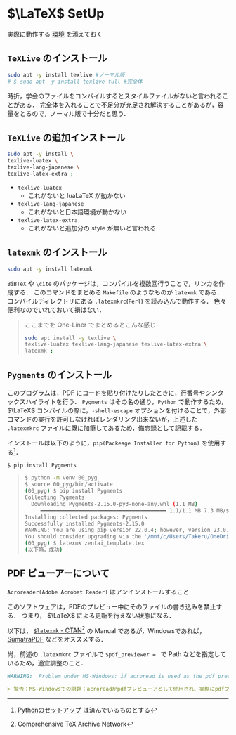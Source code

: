 # $\LaTeX$ SetUp

実際に動作する [環境](./00_LaTeXtestEnv) を添えておく

## `TeXLive` のインストール

```bash
sudo apt -y install texlive #ノーマル版
# $ sudo apt -y install texlive-full #完全体
```

時折，学会のファイルをコンパイルするとスタイルファイルがないと言われることがある．
完全体を入れることで不足分が充足され解決することがあるが，容量をとるので，ノーマル版で十分だと思う．

## `TeXLive` の追加インストール

```bash
sudo apt -y install \
texlive-luatex \
texlive-lang-japanese \
texlive-latex-extra ;
```

- `texlive-luatex`
  - これがないと luaLaTeX が動かない
- `texlive-lang-japanese`
  - これがないと日本語環境が動かない
- `texlive-latex-extra`
  - これがないと追加分の style が無いと言われる

## `latexmk` のインストール

```bash
sudo apt -y install latexmk
```

`BiBTeX` や `\cite` のパッケージは，コンパイルを複数回行うことで，リンカを作成する．
このコマンドをまとめる `Makefile` のようなものが `latexmk` である．
コンパイルディレクトリにある `.latexmkrc`(`Perl`) を読み込んで動作する．
色々便利なのでいれておいて損はない．

> ここまでを One-Liner でまとめるとこんな感じ
> 
> ```bash
> sudo apt install -y texlive \
> texlive-luatex texlive-lang-japanese texlive-latex-extra \
> latexmk ;
> ```

## `Pygments` のインストール

このプログラムは，PDF にコードを貼り付けたりしたときに，行番号やシンタックスハイライトを行う．
`Pygments` はその名の通り，`Python` で動作するため，$\LaTeX$ コンパイルの際に，`-shell-escape` オプションを付けることで，外部コマンドの実行を許可しなければレンダリング出来ないが，上述した `.latexmkrc` ファイルに既に加筆してあるため，備忘録として記載する．

インストールは以下のように，`pip(Packeage Installer for Python)` を使用する[^python]．

[^python]: [Pythonのセットアップ](./PythonSetUp_asdf.md) は済んでいるものとする

```bash
$ pip install Pygments
```

> ```bash
> $ python -m venv 00_pyg
> $ source 00_pyg/bin/activate
> (00_pyg) $ pip install Pygments
> Collecting Pygments
>   Downloading Pygments-2.15.0-py3-none-any.whl (1.1 MB)
>      ━━━━━━━━━━━━━━━━━━━━━━━━━━━━━━━━━━━━━━━━ 1.1/1.1 MB 7.3 MB/s eta 0:00:00
> Installing collected packages: Pygments
> Successfully installed Pygments-2.15.0
> WARNING: You are using pip version 22.0.4; however, version 23.0.1 is available.
> You should consider upgrading via the '/mnt/c/Users/Takeru/OneDrive - Shizuoka University/00_lab/20230403/00_pyg/bin/python -m pip install --upgrade pip' command.
> (00_pyg) $ latexmk zentai_template.tex 
> (以下略，成功)
> ```

## PDF ビューアーについて

`Acroreader(Adobe Acrobat Reader)` はアンインストールすること

このソフトウェアは，PDFのプレビュー中にそのファイルの書き込みを禁止する．
つまり， $\LaTeX$ による更新を行えない状態になる．

以下は， [`$latexmk` - CTAN](https://www.ctan.org/pkg/latexmk/?lang=en)[^ctan] の Manual であるが，Windowsであれば，[SumatraPDF](https://www.sumatrapdfreader.org/free-pdf-reader) などをオススメする．

尚，前述の `.latexmkrc` ファイルで `$pdf_previewer = ` で Path などを指定しているため，適宜調整のこと．

[^ctan]: Comprehensive TeX Archive Network

```Markdown
WARNING:  Problem under MS-Windows: if acroread is used as the pdf previewer, and it is actually viewing a pdf file, the pdf file cannot be updated.  Thus makes acroread a bad choice of previewer if you use latexmk's previous-continuous mode (option -pvc) under MS-windows.  This problem does not occur if, for example, SumatraPDF or gsview is used to view pdf files.

> 警告：MS-Windowsでの問題：acroreadがpdfプレビューアとして使用され、実際にpdfファイルを表示している場合、pdfファイルを更新することはできません。 このため、MS-Windowsでlatexmkのprevious-continuous mode (option -pvc)を使用する場合、acroreadはプレビューアとして不適切な選択肢になります。 この問題は、例えば、SumatraPDFやgsviewを使用してpdfファイルを表示する場合には発生しません。
```
